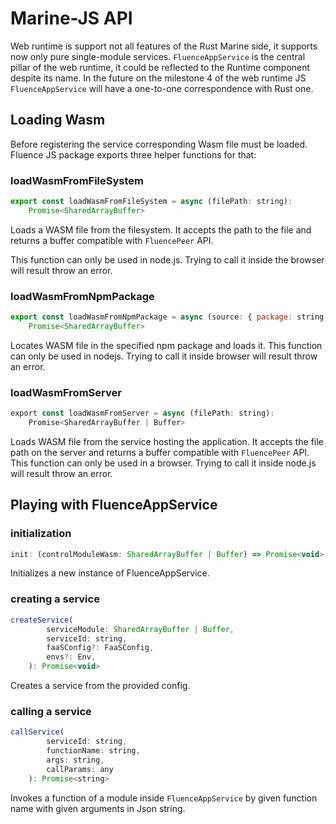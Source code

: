 # Marine-JS API

Web runtime is support not all features of the Rust Marine side, it supports now only pure single-module services. `FluenceAppService` is the central pillar of the web runtime, it could be reflected to the Runtime component despite its name. In the future on the milestone 4 of the web runtime JS `FluenceAppService` will have a one-to-one correspondence with Rust one.

## Loading Wasm

Before registering the service corresponding Wasm file must be loaded. Fluence JS package exports three helper functions for that:

### loadWasmFromFileSystem

```javascript
export const loadWasmFromFileSystem = async (filePath: string):
    Promise<SharedArrayBuffer>
```

Loads a WASM file from the filesystem. It accepts the path to the file and returns a buffer compatible with `FluencePeer` API.

This function can only be used in node.js. Trying to call it inside the browser will result throw an error.

### loadWasmFromNpmPackage

```javascript
export const loadWasmFromNpmPackage = async (source: { package: string; file: string }):
    Promise<SharedArrayBuffer>
```

Locates WASM file in the specified npm package and loads it. This function can only be used in nodejs. Trying to call it inside browser will result throw an error.

### loadWasmFromServer

```rust
export const loadWasmFromServer = async (filePath: string): 
    Promise<SharedArrayBuffer | Buffer>
```

Loads WASM file from the service hosting the application. It accepts the file path on the server and returns a buffer compatible with `FluencePeer` API. This function can only be used in a browser. Trying to call it inside node.js will result throw an error.

## Playing with FluenceAppService

### initialization

```javascript
init: (controlModuleWasm: SharedArrayBuffer | Buffer) => Promise<void>
```

Initializes a new instance of FluenceAppService.

### creating a service

```javascript
createService(
        serviceModule: SharedArrayBuffer | Buffer,
        serviceId: string,
        faaSConfig?: FaaSConfig,
        envs?: Env,
    ): Promise<void>
```

Creates a service from the provided config.

### calling a service

```javascript
callService(
        serviceId: string,
        functionName: string,
        args: string,
        callParams: any
    ): Promise<string>
```

Invokes a function of a module inside `FluenceAppService` by given function name with given arguments in Json string.
